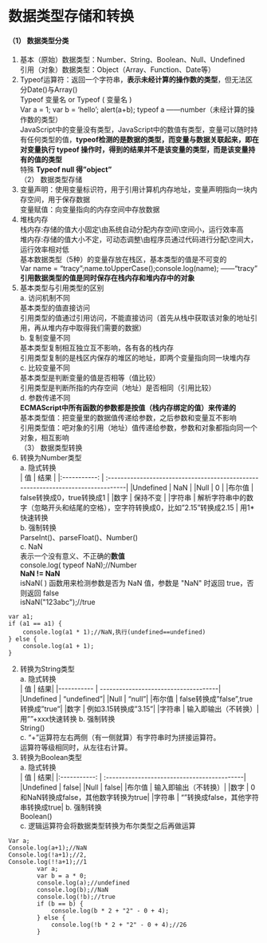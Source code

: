 # 数据类型存储和转换  
#### （1）	数据类型分类  
1.	基本（原始）数据类型：Number、String、Boolean、Null、Undefined  
引用（对象）数据类型：Object（Array、Function、Date等）  
2.	Typeof运算符：返回一个字符串，**表示未经计算的操作数的类型**，但无法区分Date()与Array()  
Typeof 变量名  or   Typeof ( 变量名 )   
Var a = 1; var b = ‘hello’; alert(a+b); typeof a  ——number（未经计算的操作数的类型）  
JavaScript中的变量没有类型，JavaScript中的数值有类型，变量可以随时持有任何类型的值，**typeof检测的是数据的类型，而变量与数据关联起来，即在对变量执行 typeof 操作时，得到的结果并不是该变量的类型，而是该变量持有的值的类型**  
特殊  **Typeof null  得”object”**  
（2）	数据类型存储  
1.	变量声明：使用变量标识符，用于引用计算机内存地址，变量声明指向一块内存空间，用于保存数据  
变量赋值：向变量指向的内存空间中存放数据  
2.	堆栈内存  
栈内存:存储的值大小固定\由系统自动分配内存空间\空间小，运行效率高  
堆内存:存储的值大小不定，可动态调整\由程序员通过代码进行分配\空间大，运行效率相对低  
基本数据类型（5种）的变量存放在栈区，基本类型的值是不可变的  
Var name = “tracy”;name.toUpperCase();console.log(name);  ——“tracy”  
**引用数据类型的值是同时保存在栈内存和堆内存中的对象**   
3.	基本类型与引用类型的区别  
a.	访问机制不同  
基本类型的值直接访问  
引用类型的值通过引用访问，不能直接访问（首先从栈中获取该对象的地址引用，再从堆内存中取得我们需要的数据）  
b.	复制变量不同  
基本类型复制相互独立互不影响，各有各的栈内存  
引用类型复制的是栈区内保存的堆区的地址，即两个变量指向同一块堆内存  
c.	比较变量不同  
基本类型是判断变量的值是否相等（值比较）  
引用类型是判断所指的内存空间（地址）是否相同（引用比较）  
d.	参数传递不同  
**ECMAScript中所有函数的参数都是按值（栈内存绑定的值）来传递的**  
基本类型值：把变量里的数据值传递给参数，之后参数和变量互不影响  
引用类型值：吧对象的引用（地址）值传递给参数，参数和对象都指向同一个对象，相互影响  
（3）	数据类型转换  
1.	转换为Number类型  
a.	隐式转换  
|      值      |    结果                                                                          |
|:-----------: | :--------------------------------------------------------------------------------|
|Undefined     |   NaN                                                                            |
|Null          |   0                                                                              |
|布尔值        |   false转换成0，true转换成1                                                       |
|数字          |   保持不变                                                                       |
|字符串        |   解析字符串中的数字（忽略开头和结尾的空格），空字符转换成0，比如”2.15”转换成2.15  |
用1*快速转换  
b.	强制转换  
ParseInt()、parseFloat()、Number()  
c.	NaN  
表示一个没有意义、不正确的**数值**  
console.log( typeof  NaN);//Number  
**NaN != NaN**  
isNaN( ) 函数用来检测参数是否为 NaN 值，参数是 "NaN" 时返回 true，否则返回 false  
isNaN("123abc");//true  
```
var a1;
if (a1 == a1) {
    console.log(a1 * 1);//NaN,执行(undefined==undefined)
} else {
    console.log(a1 + 1);
}
```
2.	转换为String类型  
a.	隐式转换  
|      值    |    结果|
|----------- | -------------------------------------|
|Undefined   |  “undefined”|
|Null        |  “null”|
|布尔值      |  false转换成”false”,true转换成”true”|
|数字        |  例如3.15转换成”3.15”|
|字符串      |  输入即输出（不转换）|
用””+xxx快速转换
b.	强制转换  
String()  
c.	“+”运算符左右两侧（有一侧就算）有字符串时为拼接运算符。  
 运算符等级相同时，从左往右计算。  
3.	转换为Boolean类型  
a.	隐式转换  
|      值    |    结果|
|:-----------: | :-------------------------------------------|
|Undefined   |   false|
|Null        |  false|
|布尔值      |  输入即输出（不转换）|
|数字        |  0和NaN转换成false，其他数字转换为true|
|字符串      |    “”转换成false，其他字符串转换成true|
b.	强制转换  
Boolean()  
c.	逻辑运算符会将数据类型转换为布尔类型之后再做运算  
```
Var a;
Console.log(a+1);//NaN
Console.log(!a+1);//2,
Console.log(!!a+1);//1
        var a;
        var b = a * 0;
        console.log(a);//undefined
        console.log(b);//NaN
        console.log(!b);//true
        if (b == b) {
            console.log(b * 2 + "2" - 0 + 4);
        } else {
            console.log(!b * 2 + "2" - 0 + 4);//26
        }
```
